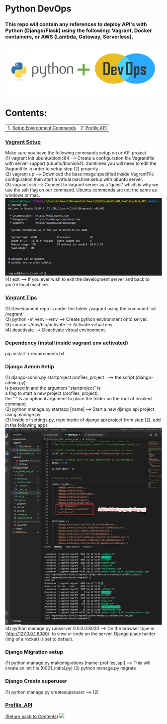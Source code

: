 # Python DevOps

### This repo will contain any references to deploy API's with Python (Django/Flask) using the following: Vagrant, Docker containers, or AWS (Lambda, Gateway, Serverless).

![alt text](https://github.com/rchavezj/Pyhon_DevOps/blob/master/Images/Python_DevOps.PNG)

# Contents:

|                                         |                                |
| --------------------------------------- | ------------------------------ |
| 1. [Setup Environment Commands](#Setup) | 2. [Profile API](#Profile_API) |

### [Vagrant Setup](#)

Make sure you have the following commands setup on ur API project </br>
(1) vagrant init ubuntu/bionic64 --> Create a configuration file Vagrantfile with server support (ubuntu/bionic64). Somtimes you will need to edit the Vagrantfile in order to setup step (2) properly. </br>
(2) vagrant up --> Download the base image specified inside VagrantFile configuration then start a virtual machine setup with ubuntu server. </br>
(3) vagrant ssh --> Connect to vagrant server as a 'guest' which is why we use the ssh flag on our command. Ubuntu commands are not the same as windows or mac. </br>
![alt text](https://github.com/rchavezj/Pyhon_DevOps/blob/master/Images/vagrantSSH.png) </br>
(4) exit --> If you ever wish to exit the development server and back to you're local machine.

### [Vagrant Tips](#)

(1) Development repo is under the folder /vagrant using the command 'cd /vagrant' </br>
(2) python -m venv ~/env --> Create python environment onto server. </br>
(3) source ~/env/bin/activate --> Activate virtual env </br>
(4) deactivate --> Deactivate virtual environment.
</br>

### Dependency (install inside vagrant env activated)

pip install -r requirements.txt </br>

### Django Admin Setip

(1) django-admin.py startproject profiles_project . --> the script (django-admin.py) </br>
is passed in and the argument "startproject" is </br>
a flag to start a new project (profiles_project). </br>
the "." is an optional argument to place the folder on the root of invoked command. </br>
(2) python manage.py startapp [name] --> Start a new django api project using manage.py</br>
(3) Inside of settings.py, repo inside of django api project from step (2), add in the following apps </br>
![alt text](https://github.com/rchavezj/Pyhon_DevOps/blob/master/Images/settings.png)
(4) python manage.py runserver 0.0.0.0:8000 --> On the browser type in 'http://127.0.0.1:8000/' to view ur code on the server. Django place holder (img of a rocket) is set to default.

### Django Migration setup

(1) python manage.py makemigrations [name: profiles_api] --> This will create an init file (0001_initial.py)
(2) python manage.py migrate

### Django Create superuser

(1) python manage.py createsuperuser -->
(2)

### [Profile_API](#)

[(Return back to Contents)](#Contents)
<img src="#" width="700">

